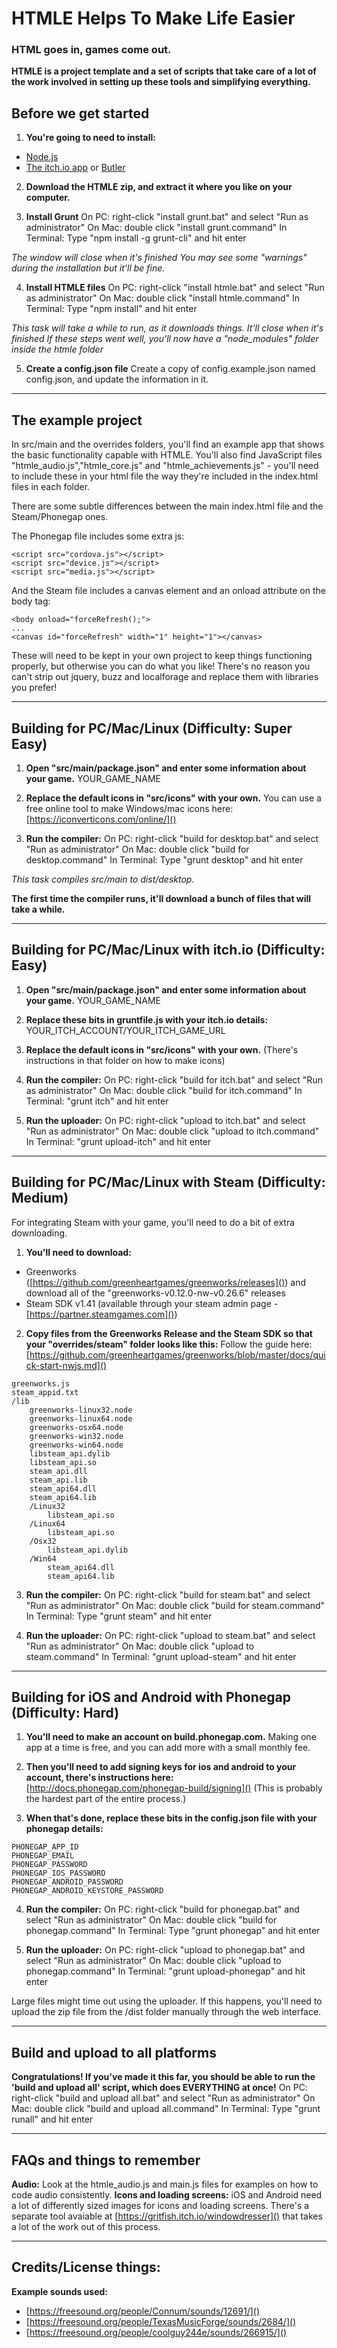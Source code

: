 # HTMLE Helps To Make Life Easier
### HTML goes in, games come out.

**HTMLE is a project template and a set of scripts that take care of a lot of the work involved in setting up these tools and simplifying everything.**

## Before we get started
1) **You're going to need to install:**
* [Node.js](https://nodejs.org/en/download/)
* [The itch.io app](https://itch.io/app) or [Butler](https://itch.io/docs/butler)

2) **Download the HTMLE zip, and extract it where you like on your computer.**

3) **Install Grunt**
On PC: right-click "install grunt.bat" and select "Run as administrator"
On Mac: double click "install grunt.command"
In Terminal: Type "npm install -g grunt-cli" and hit enter

*The window will close when it's finished*
*You may see some "warnings" during the installation but it'll be fine.*

4) **Install HTMLE files**
On PC: right-click "install htmle.bat" and select "Run as administrator"
On Mac: double click "install htmle.command"
In Terminal: Type "npm install" and hit enter

*This task will take a while to run, as it downloads things. It'll close when it's finished*
*If these steps went well, you'll now have a "node_modules" folder inside the htmle folder*

5) **Create a config.json file**
Create a copy of config.example.json named config.json, and update the information in it.

---

## The example project
In src/main and the overrides folders, you'll find an example app that shows the basic functionality capable with HTMLE.
You'll also find JavaScript files "htmle_audio.js","htmle_core.js" and "htmle_achievements.js" - you'll need to include these in your html file the way they're included in the index.html files in each folder.

There are some subtle differences between the main index.html file and the Steam/Phonegap ones.

The Phonegap file includes some extra js:
```
<script src="cordova.js"></script>
<script src="device.js"></script>
<script src="media.js"></script>
```
And the Steam file includes a canvas element and an onload attribute on the body tag:
```
<body onload="forceRefresh();">
...
<canvas id="forceRefresh" width="1" height="1"></canvas>
```
These will need to be kept in your own project to keep things functioning properly, but otherwise you can do what you like! There's no reason you can't strip out jquery, buzz and localforage and replace them with libraries you prefer!

---

## Building for PC/Mac/Linux (Difficulty: Super Easy)
1) **Open "src/main/package.json" and enter some information about your game.**
YOUR_GAME_NAME

2) **Replace the default icons in "src/icons" with your own.**
You can use a free online tool to make Windows/mac icons here: [https://iconverticons.com/online/]()

3) **Run the compiler:**
On PC: right-click "build for desktop.bat" and select "Run as administrator"
On Mac: double click "build for desktop.command"
In Terminal: Type "grunt desktop" and hit enter

*This task compiles src/main to dist/desktop.*

**The first time the compiler runs, it'll download a bunch of files that will take a while.**

---

## Building for PC/Mac/Linux with itch.io (Difficulty: Easy)
1) **Open "src/main/package.json" and enter some information about your game.**
YOUR_GAME_NAME

2) **Replace these bits in gruntfile.js with your itch.io details:**
YOUR_ITCH_ACCOUNT/YOUR_ITCH_GAME_URL

3) **Replace the default icons in "src/icons" with your own.**
(There's instructions in that folder on how to make icons)

4) **Run the compiler:**
On PC: right-click "build for itch.bat" and select "Run as administrator"
On Mac: double click "build for itch.command"
In Terminal: "grunt itch" and hit enter

5) **Run the uploader:**
On PC: right-click "upload to itch.bat" and select "Run as administrator"
On Mac: double click "upload to itch.command"
In Terminal: "grunt upload-itch" and hit enter

---

## Building for PC/Mac/Linux with Steam (Difficulty: Medium)
For integrating Steam with your game, you'll need to do a bit of extra downloading.

1) **You'll need to download:**
* Greenworks ([https://github.com/greenheartgames/greenworks/releases]()) and download all of the "greenworks-v0.12.0-nw-v0.26.6" releases
* Steam SDK v1.41 (available through your steam admin page - [https://partner.steamgames.com]())

2) **Copy files from the Greenworks Release and the Steam SDK so that your "overrides/steam" folder looks like this:**
Follow the guide here: [https://github.com/greenheartgames/greenworks/blob/master/docs/quick-start-nwjs.md]()
```
greenworks.js
steam_appid.txt
/lib
	greenworks-linux32.node
	greenworks-linux64.node
	greenworks-osx64.node
	greenworks-win32.node
	greenworks-win64.node
	libsteam_api.dylib
	libsteam_api.so
	steam_api.dll
	steam_api.lib
	steam_api64.dll
	steam_api64.lib
	/Linux32
		libsteam_api.so
	/Linux64
		libsteam_api.so
	/Osx32
		libsteam_api.dylib
	/Win64
		steam_api64.dll
		steam_api64.lib
```

3) **Run the compiler:**
On PC: right-click "build for steam.bat" and select "Run as administrator"
On Mac: double click "build for steam.command"
In Terminal: Type "grunt steam" and hit enter

5) **Run the uploader:**
On PC: right-click "upload to steam.bat" and select "Run as administrator"
On Mac: double click "upload to steam.command"
In Terminal: "grunt upload-steam" and hit enter


---

## Building for iOS and Android with Phonegap (Difficulty: Hard)
1) **You'll need to make an account on build.phonegap.com.**
Making one app at a time is free, and you can add more with a small monthly fee.

2) **Then you'll need to add signing keys for ios and android to your account, there's instructions here:**
[http://docs.phonegap.com/phonegap-build/signing]() (This is probably the hardest part of the entire process.)

3) **When that's done, replace these bits in the config.json file with your phonegap details:**
```
PHONEGAP_APP_ID
PHONEGAP_EMAIL
PHONEGAP_PASSWORD
PHONEGAP_IOS_PASSWORD
PHONEGAP_ANDROID_PASSWORD
PHONEGAP_ANDROID_KEYSTORE_PASSWORD
```

4) **Run the compiler:**
On PC: right-click "build for phonegap.bat" and select "Run as administrator"
On Mac: double click "build for phonegap.command"
In Terminal: Type "grunt phonegap" and hit enter

5) **Run the uploader:**
On PC: right-click "upload to phonegap.bat" and select "Run as administrator"
On Mac: double click "upload to phonegap.command"
In Terminal: "grunt upload-phonegap" and hit enter

Large files might time out using the uploader. If this happens, you'll need to upload the zip file from the /dist folder manually through the web interface.

---

## Build and upload to all platforms
**Congratulations! If you've made it this far, you should be able to run the 'build and upload all' script, which does EVERYTHING at once!**
On PC: right-click "build and upload all.bat" and select "Run as administrator"
On Mac: double click "build and upload all.command"
In Terminal: Type "grunt runall" and hit enter

---

## FAQs and things to remember
**Audio:** Look at the htmle_audio.js and main.js files for examples on how to code audio consistently.
**Icons and loading screens:** iOS and Android need a lot of differently sized images for icons and loading screens. There's a separate tool avaiable at [https://gritfish.itch.io/windowdresser]() that takes a lot of the work out of this process.

---

## Credits/License things:
**Example sounds used:**
* [https://freesound.org/people/Connum/sounds/12691/]()
* [https://freesound.org/people/TexasMusicForge/sounds/2684/]()
* [https://freesound.org/people/coolguy244e/sounds/266915/]()
